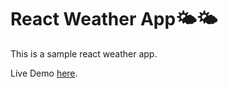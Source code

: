 # React Weather App🌤🌤

This is a sample react weather app.

Live Demo [here](https://waminipatil.github.io/weather-app/).
